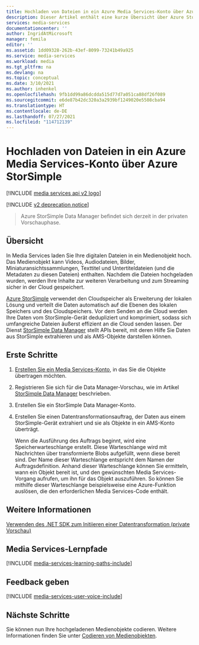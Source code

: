```yaml
---
title: Hochladen von Dateien in ein Azure Media Services-Konto über Azure StorSimple | Microsoft-Dokumentation
description: Dieser Artikel enthält eine kurze Übersicht über Azure StorSimple Data Manager. Darüber hinaus enthält der Artikel Links zu Tutorials, die zeigen, wie Sie Daten aus StorSimple extrahieren und als Objekte in ein Azure Media Services-Konto hochladen.
services: media-services
documentationcenter: ''
author: IngridAtMicrosoft
manager: femila
editor: ''
ms.assetid: 1dd09328-262b-43ef-8099-73241b49a925
ms.service: media-services
ms.workload: media
ms.tgt_pltfrm: na
ms.devlang: na
ms.topic: conceptual
ms.date: 3/10/2021
ms.author: inhenkel
ms.openlocfilehash: 9fb1dd99a86dcdda515d77d7a051ca88df26f089
ms.sourcegitcommit: e6de87b42dc320a3a2939bf1249020e5508cba94
ms.translationtype: HT
ms.contentlocale: de-DE
ms.lasthandoff: 07/27/2021
ms.locfileid: "114712139"
---
```

# <a name="upload-files-into-an-azure-media-services-account-from-azure-storsimple"></a>Hochladen von Dateien in ein Azure Media Services-Konto über Azure StorSimple 

[!INCLUDE [media services api v2 logo](./includes/v2-hr.md)] 

[!INCLUDE [v2 deprecation notice](../latest/includes/v2-deprecation-notice.md)]
>
> 
> Azure StorSimple Data Manager befindet sich derzeit in der privaten Vorschauphase. 
> 

## <a name="overview"></a>Übersicht

In Media Services laden Sie Ihre digitalen Dateien in ein Medienobjekt hoch. Das Medienobjekt kann Videos, Audiodateien, Bilder, Miniaturansichtssammlungen, Texttitel und Untertiteldateien (und die Metadaten zu diesen Dateien) enthalten. Nachdem die Dateien hochgeladen wurden, werden Ihre Inhalte zur weiteren Verarbeitung und zum Streaming sicher in der Cloud gespeichert.

[Azure StorSimple](../../storsimple/index.yml) verwendet den Cloudspeicher als Erweiterung der lokalen Lösung und verteilt die Daten automatisch auf die Ebenen des lokalen Speichers und des Cloudspeichers. Vor dem Senden an die Cloud werden Ihre Daten vom StorSimple-Gerät dedupliziert und komprimiert, sodass sich umfangreiche Dateien äußerst effizient an die Cloud senden lassen. Der Dienst [StorSimple Data Manager](../../storsimple/storsimple-data-manager-overview.md) stellt APIs bereit, mit deren Hilfe Sie Daten aus StorSimple extrahieren und als AMS-Objekte darstellen können.

## <a name="get-started"></a>Erste Schritte

1. [Erstellen Sie ein Media Services-Konto](media-services-portal-create-account.md), in das Sie die Objekte übertragen möchten.
2. Registrieren Sie sich für die Data Manager-Vorschau, wie im Artikel [StorSimple Data Manager](../../storsimple/storsimple-data-manager-overview.md) beschrieben.
3. Erstellen Sie ein StorSimple Data Manager-Konto.
4. Erstellen Sie einen Datentransformationsauftrag, der Daten aus einem StorSimple-Gerät extrahiert und sie als Objekte in ein AMS-Konto überträgt. 

    Wenn die Ausführung des Auftrags beginnt, wird eine Speicherwarteschlange erstellt. Diese Warteschlange wird mit Nachrichten über transformierte Blobs aufgefüllt, wenn diese bereit sind. Der Name dieser Warteschlange entspricht dem Namen der Auftragsdefinition. Anhand dieser Warteschlange können Sie ermitteln, wann ein Objekt bereit ist, und den gewünschten Media Services-Vorgang aufrufen, um ihn für das Objekt auszuführen. So können Sie mithilfe dieser Warteschlange beispielsweise eine Azure-Funktion auslösen, die den erforderlichen Media Services-Code enthält.

## <a name="see-also"></a>Weitere Informationen

[Verwenden des .NET SDK zum Initiieren einer Datentransformation (private Vorschau)](../../storsimple/storsimple-data-manager-dotnet-jobs.md)

## <a name="media-services-learning-paths"></a>Media Services-Lernpfade
[!INCLUDE [media-services-learning-paths-include](../../../includes/media-services-learning-paths-include.md)]

## <a name="provide-feedback"></a>Feedback geben
[!INCLUDE [media-services-user-voice-include](../../../includes/media-services-user-voice-include.md)]

## <a name="next-steps"></a>Nächste Schritte

Sie können nun Ihre hochgeladenen Medienobjekte codieren. Weitere Informationen finden Sie unter [Codieren von Medienobjekten](media-services-portal-encode.md).
